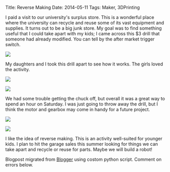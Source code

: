 Title: Reverse Making
Date: 2014-05-11
Tags: Maker, 3DPrinting

I paid a visit to our university's surplus store. This is a wonderful place
where the university can recycle and reuse some of its vast equipment and
supplies. It turns out to be a big junk store. My goal was to find something
useful that I could take apart with my kids; I came across this $3 drill that
someone had already modified. You can tell by the after market trigger switch.  

[![](./images/small_Drill1.jpeg)](./images/small_Drill1.jpeg)

  
My daughters and I took this drill apart to see how it works. The girls loved
the activity.  
  

[![](./images/small_Drill2.jpeg)](./images/small_Drill2.jpeg)

[![](./images/small_Drill3.jpeg)](./images/small_Drill3.jpeg)

  

  
We had some trouble getting the chuck off, but overall it was a great way to
spend an hour on Saturday. I was just going to throw away the drill, but I
think the motor and gearbox may come in handy for a future project.  

[![](./images/small_Drill4.jpeg)](./images/small_Drill4.jpeg)

[![](./images/small_Drill5.jpeg)](./images/small_Drill5.jpeg)

  
  
I like the idea of reverse making. This is an activity well-suited for younger
kids. I plan to hit the garage sales this summer looking for things we can
take apart and recycle or reuse for parts. Maybe we will build a robot!

Blogpost migrated from [Blogger](https://apprenticemaker.blogspot.com/2014/05/i-paid-visit-to-our-universities.html) using costom python script. Comment on errors below.
